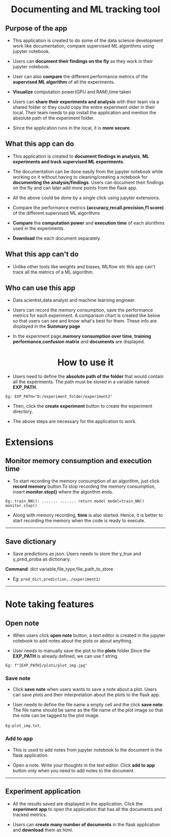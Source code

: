 <h1 style="text-align:center"> Documenting and ML tracking tool</h1> 

## Purpose of the app

- This application is created to do some of the data science development work like documentation, compare supervised ML algorithms using jupyter notebook.

- Users can **document their findings on the fly** as they work in their jupyter notebook. 

- User can also **compare** the different performance metrics of the **supervised ML algorithm** of all the experiments.

- **Visualize** computation power(GPU and RAM),time taken 

- Users can **share their experiments and analysis** with their team via a shared folder or they could copy the entire experiment older in their local. Their team needs to pip install the application and mention the absolute path of the experiment folder.

- Since the application runs in the local, it is **more secure**.


## What this app can do

- This application is created to **document findings in analysis**, **ML experiments and track supervised ML experiments**.

- The documentation can be done easily from the jupyter notebook while working on it without having to cleaning/creating a notebook for **documenting the analysis/findings**. Users can document their findings on the fly and can later add more points from the flask app.

- All the above could be done by a single click using jupyter extensions.

- Compare the performance metrics **(accuracy,recall.precision,f1 score)** of the different supervised ML algorithms

- **Compare** the **computation power** and **execution time** of each alorithms used in the experiments.

- **Download** the each document separately. 

## What this app can't do

- Unlike other tools like weights and biases, MLflow etc this app can't track all the metrics of a ML algorithm.


## Who can use this app

- Data scientist,data analyst and machine learning engineer.


- Users can record the memory consumption, save the performance metrics for each experiment. A comparison chart is created like below so that users can see and know what's best for them. These info are displayed in the **Summary page**


- In the experiment page,**memory consumption over time**, **training performance**,**confusion matrix** and **documents** are displayed.


<h1 style="text-align:center;">How to use it</h1>

- Users need to define the **absolute path of the folder** that would contain all the experiments. The path must be stored in a variable named **EXP_PATH**.

`Eg: EXP_PATH="D:/experiment_folder/experiment2"`

- Then, click the **create experiment** button to create the experiment directory.

- The above steps are necessary for the application to work.

# Extensions

## Monitor memory consumption and execution time

- To start recording the memory consumption of an algorithm, just click **record memory** button.To stop recording the memory consumption, insert **monitor.stop()** where the algorithm ends.

`Eg: train_NN():
        .......
        .......
        return model
     model=train_NN()
     monitor.stop()`

- Along with memory recording, **time** is also started. Hence, it is better to start recording the memory when the code is ready to execute.


--------------------------------------------------------------------------------------------------------------------------------

## Save dictionary

- Save predictions as json. Users needs to store the y_true and y_pred_proba as dictionary.

**Command**: dict variable,file_type,file_path_to_store

   - Eg: `pred_dict,prediction,./experiment2/`

--------------------------------------------------------------------------------------------------------------------------------

# Note taking features

## Open note

- When users click **open note** button, a text editor is created in the jupyter notebook to add notes about the plots or about anything.

- User needs to manually save the plot to the **plots** folder.Since the **EXP_PATH** is already defined, we can use f string

`Eg: f"{EXP_PATH}/plots/plot_img.jpg"`

### Save note

- Click **save note** when users wants to save a note about a plot. Users can save plots and their interpretation about the plots to the flask app.

- User needs to define the file name a empty cell and the click **save note**. The file name should be same as the file name of the plot image so that the note can be tagged to the plot image.

`Eg:plot_img.txt`.

### Add to app

- This is used to add notes from jupyter notebook to the document in the flask application.

- Open a note. Write your thoughts in the text editor. Click **add to app** button only when you need to add notes to the document.



--------------------------------------------------------------------------------------------------------------------------------

## Experiment application

- All the results saved are displayed in the application. Click the **experiment app** to open the application that has all the documents and tracked metrics. 

- Users can **create many number of documents** in the flask application and **download** them as html.
